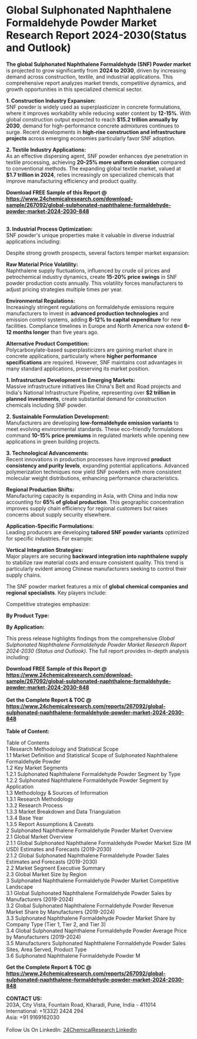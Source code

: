 <h1>Global Sulphonated Naphthalene Formaldehyde Powder Market Research Report 2024-2030(Status and Outlook)</h1><p><strong>The global Sulphonated Naphthalene Formaldehyde (SNF) Powder market</strong> is projected to grow significantly from <strong>2024 to 2030</strong>, driven by increasing demand across construction, textile, and industrial applications. This comprehensive report analyzes market trends, competitive dynamics, and growth opportunities in this specialized chemical sector.</p><p><strong>1. Construction Industry Expansion:</strong><br>
SNF powder is widely used as superplasticizer in concrete formulations, where it improves workability while reducing water content by <strong>12-15%</strong>. With global construction output expected to reach <strong>$15.2 trillion annually by 2030</strong>, demand for high-performance concrete admixtures continues to surge. Recent developments in <strong>high-rise construction and infrastructure projects</strong> across emerging economies particularly favor SNF adoption.</p><p><strong>2. Textile Industry Applications:</strong><br>
As an effective dispersing agent, SNF powder enhances dye penetration in textile processing, achieving <strong>20-25% more uniform coloration</strong> compared to conventional methods. The expanding global textile market, valued at <strong>$1.7 trillion in 2024</strong>, relies increasingly on specialized chemicals that improve manufacturing efficiency and product quality.</p><div><b>Download FREE Sample of this Report @ 
            <a href="https://www.24chemicalresearch.com/download-sample/267092/global-sulphonated-naphthalene-formaldehyde-powder-market-2024-2030-848">
            https://www.24chemicalresearch.com/download-sample/267092/global-sulphonated-naphthalene-formaldehyde-powder-market-2024-2030-848</a></b></div><br><p><strong>3. Industrial Process Optimization:</strong><br>
SNF powder's unique properties make it valuable in diverse industrial applications including:</p><p>Despite strong growth prospects, several factors temper market expansion:</p><p><strong>Raw Material Price Volatility:</strong><br>
Naphthalene supply fluctuations, influenced by crude oil prices and petrochemical industry dynamics, create <strong>15-20% price swings</strong> in SNF powder production costs annually. This volatility forces manufacturers to adjust pricing strategies multiple times per year.</p><p><strong>Environmental Regulations:</strong><br>
Increasingly stringent regulations on formaldehyde emissions require manufacturers to invest in <strong>advanced production technologies</strong> and emission control systems, adding <strong>8-12% to capital expenditure</strong> for new facilities. Compliance timelines in Europe and North America now extend <strong>6-12 months longer</strong> than five years ago.</p><p><strong>Alternative Product Competition:</strong><br>
Polycarboxylate-based superplasticizers are gaining market share in concrete applications, particularly where <strong>higher performance specifications</strong> are required. However, SNF maintains cost advantages in many standard applications, preserving its market position.</p><p><strong>1. Infrastructure Development in Emerging Markets:</strong><br>
Massive infrastructure initiatives like China's Belt and Road projects and India's National Infrastructure Pipeline, representing over <strong>$2 trillion in planned investments</strong>, create substantial demand for construction chemicals including SNF powder.</p><p><strong>2. Sustainable Formulation Development:</strong><br>
Manufacturers are developing <strong>low-formaldehyde emission variants</strong> to meet evolving environmental standards. These eco-friendly formulations command <strong>10-15% price premiums</strong> in regulated markets while opening new applications in green building projects.</p><p><strong>3. Technological Advancements:</strong><br>
Recent innovations in production processes have improved <strong>product consistency and purity levels</strong>, expanding potential applications. Advanced polymerization techniques now yield SNF powders with more consistent molecular weight distributions, enhancing performance characteristics.</p><p><strong>Regional Production Shifts:</strong><br>
Manufacturing capacity is expanding in Asia, with China and India now accounting for <strong>65% of global production</strong>. This geographic concentration improves supply chain efficiency for regional customers but raises concerns about supply security elsewhere.</p><p><strong>Application-Specific Formulations:</strong><br>
Leading producers are developing <strong>tailored SNF powder variants</strong> optimized for specific industries. For example:</p><p><strong>Vertical Integration Strategies:</strong><br>
Major players are securing <strong>backward integration into naphthalene supply</strong> to stabilize raw material costs and ensure consistent quality. This trend is particularly evident among Chinese manufacturers seeking to control their supply chains.</p><p>The SNF powder market features a mix of <strong>global chemical companies and regional specialists</strong>. Key players include:</p><p>Competitive strategies emphasize:</p><p><strong>By Product Type:</strong></p><p><strong>By Application:</strong></p><p>This press release highlights findings from the comprehensive <em>Global Sulphonated Naphthalene Formaldehyde Powder Market Research Report 2024-2030 (Status and Outlook)</em>. The full report provides in-depth analysis including:</p><div><b>Download FREE Sample of this Report @ 
            <a href="https://www.24chemicalresearch.com/download-sample/267092/global-sulphonated-naphthalene-formaldehyde-powder-market-2024-2030-848">
            https://www.24chemicalresearch.com/download-sample/267092/global-sulphonated-naphthalene-formaldehyde-powder-market-2024-2030-848</a></b></div><br><div><b>Get the Complete Report & TOC @ 
            <a href="https://www.24chemicalresearch.com/reports/267092/global-sulphonated-naphthalene-formaldehyde-powder-market-2024-2030-848">
            https://www.24chemicalresearch.com/reports/267092/global-sulphonated-naphthalene-formaldehyde-powder-market-2024-2030-848</a></b></div><br>
            <b>Table of Content:</b><p>Table of Contents<br />
1 Research Methodology and Statistical Scope<br />
1.1 Market Definition and Statistical Scope of Sulphonated Naphthalene Formaldehyde Powder<br />
1.2 Key Market Segments<br />
1.2.1 Sulphonated Naphthalene Formaldehyde Powder Segment by Type<br />
1.2.2 Sulphonated Naphthalene Formaldehyde Powder Segment by Application<br />
1.3 Methodology & Sources of Information<br />
1.3.1 Research Methodology<br />
1.3.2 Research Process<br />
1.3.3 Market Breakdown and Data Triangulation<br />
1.3.4 Base Year<br />
1.3.5 Report Assumptions & Caveats<br />
2 Sulphonated Naphthalene Formaldehyde Powder Market Overview<br />
2.1 Global Market Overview<br />
2.1.1 Global Sulphonated Naphthalene Formaldehyde Powder Market Size (M USD) Estimates and Forecasts (2019-2030)<br />
2.1.2 Global Sulphonated Naphthalene Formaldehyde Powder Sales Estimates and Forecasts (2019-2030)<br />
2.2 Market Segment Executive Summary<br />
2.3 Global Market Size by Region<br />
3 Sulphonated Naphthalene Formaldehyde Powder Market Competitive Landscape<br />
3.1 Global Sulphonated Naphthalene Formaldehyde Powder Sales by Manufacturers (2019-2024)<br />
3.2 Global Sulphonated Naphthalene Formaldehyde Powder Revenue Market Share by Manufacturers (2019-2024)<br />
3.3 Sulphonated Naphthalene Formaldehyde Powder Market Share by Company Type (Tier 1, Tier 2, and Tier 3)<br />
3.4 Global Sulphonated Naphthalene Formaldehyde Powder Average Price by Manufacturers (2019-2024)<br />
3.5 Manufacturers Sulphonated Naphthalene Formaldehyde Powder Sales Sites, Area Served, Product Type<br />
3.6 Sulphonated Naphthalene Formaldehyde Powder M</p><div><b>Get the Complete Report & TOC @ 
            <a href="https://www.24chemicalresearch.com/reports/267092/global-sulphonated-naphthalene-formaldehyde-powder-market-2024-2030-848">
            https://www.24chemicalresearch.com/reports/267092/global-sulphonated-naphthalene-formaldehyde-powder-market-2024-2030-848</a></b></div><br><b>CONTACT US:</b><br>
            203A, City Vista, Fountain Road, Kharadi, Pune, India - 411014<br>
            International: +1(332) 2424 294<br>
            Asia: +91 9169162030 <br><br>
            Follow Us On LinkedIn: <a href="https://www.linkedin.com/company/24chemicalresearch/">24ChemicalResearch LinkedIn</a>